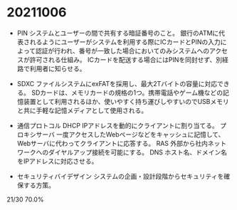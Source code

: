 # 20211006

- PIN
システムとユーザーの間で共有する暗証番号のこと。
銀行のATMに代表されるようにユーザーがシステムを利用する際にICカードとPINの入力によって認証が行われ、番号が一致した場合においてのみシステムへのアクセスが許可される仕組み。
ICカードを配送する場合にはPINを同封せず、別経路で利用者に知らせる。

- SDXC
ファイルシステムにexFATを採用し、最大2Tバイトの容量に対応できる。
SDカードは、メモリカードの規格の1つ。携帯電話やゲーム機などの記憶装置として利用されるほか、使いやすく持ち運びしやすいのでUSBメモリと共に手軽な記憶メディアとして使用される。

- 通信プロトコル
DHCP
IPアドレスを動的にクライアントに割り当てる。
プロキシサーバ
一度アクセスしたWebページなどをキャッシュに記憶して、Webサーバに代わってクライアントに応答する。
RAS
外部から社内ネットワークへのダイヤルアップ接続を可能にする。
DNS
ホスト名、ドメイン名をIPアドレスに対応させる。

- セキュリティバイデザイン
システムの企画・設計段階からセキュリティを確保する方策。

21/30 70.0%
